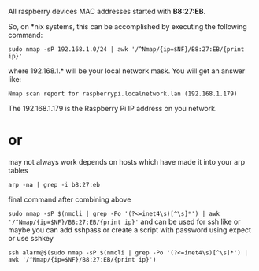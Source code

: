 All raspberry devices MAC addresses started with <b>B8:27:EB.</b>

So, on *nix systems, this can be accomplished by executing the following command:

```sudo nmap -sP 192.168.1.0/24 | awk '/^Nmap/{ip=$NF}/B8:27:EB/{print ip}'```

where 192.168.1.* will be your local network mask. You will get an answer like:

```Nmap scan report for raspberrypi.localnetwork.lan (192.168.1.179)```

The 192.168.1.179 is the Raspberry Pi IP address on you network.

# or
may not always work depends on hosts which have made it into your arp tables

```arp -na | grep -i b8:27:eb ```

final command after combining above

```sudo nmap -sP $(nmcli | grep -Po '(?<=inet4\s)[^\s]*') | awk '/^Nmap/{ip=$NF}/B8:27:EB/{print ip}'```
 and can be used for ssh like or maybe you can add sshpass or create a script with password using expect or use sshkey 
 
```ssh alarm@$(sudo nmap -sP $(nmcli | grep -Po '(?<=inet4\s)[^\s]*') | awk '/^Nmap/{ip=$NF}/B8:27:EB/{print ip}')```
